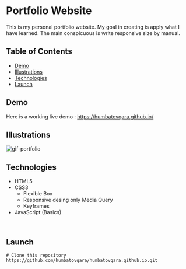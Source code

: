 # Portfolio Website
This is my personal portfolio website. My goal in creating is apply what I have learned. The main conspicuous is write responsive size by manual. <br />

## Table of Contents
- [Demo](#demo)
- [Illustrations](#illustrations)
- [Technologies](#technologies)
- [Launch](#launch)

## Demo
Here is a working live demo : https://humbatovqara.github.io/

## Illustrations
![gif-portfolio](https://user-images.githubusercontent.com/60696274/136659694-96813591-a343-46e8-b39f-e38f5a7f2ff2.gif)
<br />

## Technologies
- HTML5
- CSS3
  - Flexible Box
  - Responsive desing only Media Query
  - Keyframes
- JavaScript (Basics)
<br />

## Launch
```
# Clone this repository
https://github.com/humbatovqara/humbatovqara.github.io.git
```
